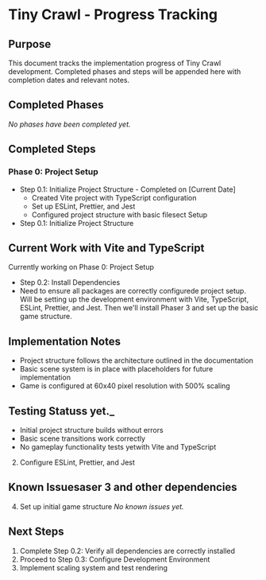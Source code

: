 # Tiny Crawl - Progress Tracking

## Purpose

This document tracks the implementation progress of Tiny Crawl development. Completed phases and steps will be appended here with completion dates and relevant notes.

## Completed Phases

_No phases have been completed yet._

## Completed Steps

### Phase 0: Project Setup
- Step 0.1: Initialize Project Structure - Completed on [Current Date]
  - Created Vite project with TypeScript configuration
  - Set up ESLint, Prettier, and Jest
  - Configured project structure with basic filesect Setup
- Step 0.1: Initialize Project Structure
## Current Work with Vite and TypeScript

Currently working on Phase 0: Project Setup
- Step 0.2: Install Dependencies
- Need to ensure all packages are correctly configurede project setup. Will be setting up the development environment with Vite, TypeScript, ESLint, Prettier, and Jest. Then we'll install Phaser 3 and set up the basic game structure.

## Implementation Notes

- Project structure follows the architecture outlined in the documentation
- Basic scene system is in place with placeholders for future implementation
- Game is configured at 60x40 pixel resolution with 500% scaling

## Testing Statuss yet._

- Initial project structure builds without errors
- Basic scene transitions work correctly
- No gameplay functionality tests yetwith Vite and TypeScript
2. Configure ESLint, Prettier, and Jest
## Known Issuesaser 3 and other dependencies
4. Set up initial game structure
_No known issues yet._
## Next Steps

1. Complete Step 0.2: Verify all dependencies are correctly installed
2. Proceed to Step 0.3: Configure Development Environment
3. Implement scaling system and test rendering

